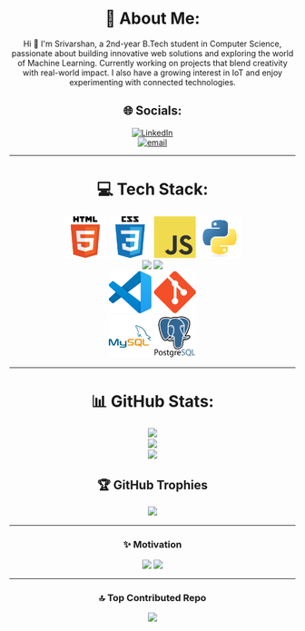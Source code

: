 <div align="center">
<p align="center" ></p>

# 💫 About Me:
Hi 👋 I'm Srivarshan, a 2nd-year B.Tech student in Computer Science, passionate about building innovative web solutions and exploring the world of Machine Learning. Currently working on projects that blend creativity with real-world impact. I also have a growing interest in IoT and enjoy experimenting with connected technologies.

## 🌐 Socials:
[![LinkedIn](https://img.shields.io/badge/LinkedIn-%230077B5.svg?logo=linkedin&logoColor=white)](www.linkedin.com/in/srivarshan-s-2a4642341/)  
[![email](https://img.shields.io/badge/Email-D14836?logo=gmail&logoColor=white)](mailto:ssvarshan30@gmail.com) 

---

# 💻 Tech Stack:
<div align="center">

<!-- Core Languages -->
<img src="https://raw.githubusercontent.com/devicons/devicon/master/icons/html5/html5-original-wordmark.svg" height="75"/>
<img src="https://raw.githubusercontent.com/devicons/devicon/master/icons/css3/css3-original-wordmark.svg" height="75"/>
<img src="https://raw.githubusercontent.com/devicons/devicon/master/icons/javascript/javascript-original.svg" height="75"/>
<img src="https://raw.githubusercontent.com/devicons/devicon/master/icons/python/python-original.svg" height="75"/>
<br/>

<!-- ML / AI -->
<img src="https://cdn.worldvectorlogo.com/logos/openvino.svg" height="75"/>
<img src="https://cdn.iconscout.com/icon/free/png-256/free-machine-learning-19-599664.png" height="75"/>
<br/>

<!-- Tools -->
<img src="https://raw.githubusercontent.com/devicons/devicon/master/icons/vscode/vscode-original.svg" height="75"/>
<img src="https://raw.githubusercontent.com/devicons/devicon/master/icons/git/git-original.svg" height="75"/>
<br/>

<!-- Databases -->
<img src="https://raw.githubusercontent.com/devicons/devicon/master/icons/mysql/mysql-original-wordmark.svg" height="75"/>
<img src="https://raw.githubusercontent.com/devicons/devicon/master/icons/postgresql/postgresql-original-wordmark.svg" height="75"/>

</div>

---

# 📊 GitHub Stats:
<img src="https://github-readme-stats.vercel.app/api?username=Varshan30&theme=dark&hide_border=false&include_all_commits=false&count_private=false" /><br/>
<img src="https://nirzak-streak-stats.vercel.app/?user=Varshan30&theme=dark&hide_border=false" /><br/>
<img src="https://github-readme-stats.vercel.app/api/top-langs/?username=Varshan30&theme=dark&hide_border=false&include_all_commits=false&count_private=false&layout=compact" />

## 🏆 GitHub Trophies
<img src="https://github-profile-trophy.vercel.app/?username=Varshan30&theme=radical&no-frame=false&no-bg=true&margin-w=4" />

---

### ✨ Motivation
<img src="https://quotes-github-readme.vercel.app/api?type=horizontal&theme=radical" height=225 />
<img src="https://user-images.githubusercontent.com/74038190/212749695-a6817c5a-a794-462b-afca-1b5ce7dd5e63.gif" atl="gif" height=300>

---

### 🔝 Top Contributed Repo
<img src="https://github-contributor-stats.vercel.app/api?username=Varshan30&limit=5&theme=radical&combine_all_yearly_contributions=true" />

<!-- Proudly created with GPRM ( https://gprm.itsvg.in ) -->

</div>

